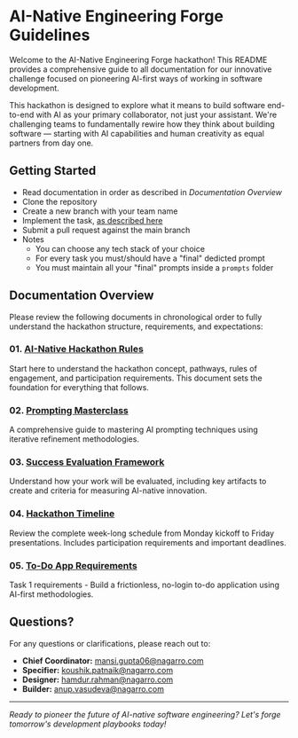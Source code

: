 # AI-Native Engineering Forge Guidelines

Welcome to the AI-Native Engineering Forge hackathon! This README provides a comprehensive guide to all documentation for our innovative challenge focused on pioneering AI-first ways of working in software development.

This hackathon is designed to explore what it means to build software end-to-end with AI as your primary collaborator, not just your assistant. We're challenging teams to fundamentally rewire how they think about building software — starting with AI capabilities and human creativity as equal partners from day one.

## Getting Started

- Read documentation in order as described in *Documentation Overview*
- Clone the repository
- Create a new branch with your team name
- Implement the task, [as described here](05_todo-app-requirements.md)
- Submit a pull request against the main branch
- Notes
  - You can choose any tech stack of your choice
  - For every task you must/should have a "final" dedicted prompt
  - You must maintain all your "final" prompts inside a `prompts` folder

## Documentation Overview

Please review the following documents in chronological order to fully understand the hackathon structure, requirements, and expectations:

### 01. [AI-Native Hackathon Rules](01_hackathon-rules.md)

Start here to understand the hackathon concept, pathways, rules of engagement, and participation requirements. This document sets the foundation for everything that follows.

### 02. [Prompting Masterclass](02_prompting-milestones.md)

A comprehensive guide to mastering AI prompting techniques using iterative refinement methodologies.

### 03. [Success Evaluation Framework](03_success-evaluation-framework.md)

Understand how your work will be evaluated, including key artifacts to create and criteria for measuring AI-native innovation.

### 04. [Hackathon Timeline](04_hackathon-timeline.md)

Review the complete week-long schedule from Monday kickoff to Friday presentations. Includes participation requirements and important deadlines.

### 05. [To-Do App Requirements](05_todo-app-requirements.md)

Task 1 requirements - Build a frictionless, no-login to-do application using AI-first methodologies.

## Questions?

For any questions or clarifications, please reach out to:

- **Chief Coordinator:** mansi.gupta06@nagarro.com
- **Specifier:** koushik.patnaik@nagarro.com
- **Designer:** hamdur.rahman@nagarro.com  
- **Builder:** anup.vasudeva@nagarro.com

---

*Ready to pioneer the future of AI-native software engineering? Let's forge tomorrow's development playbooks today!*
